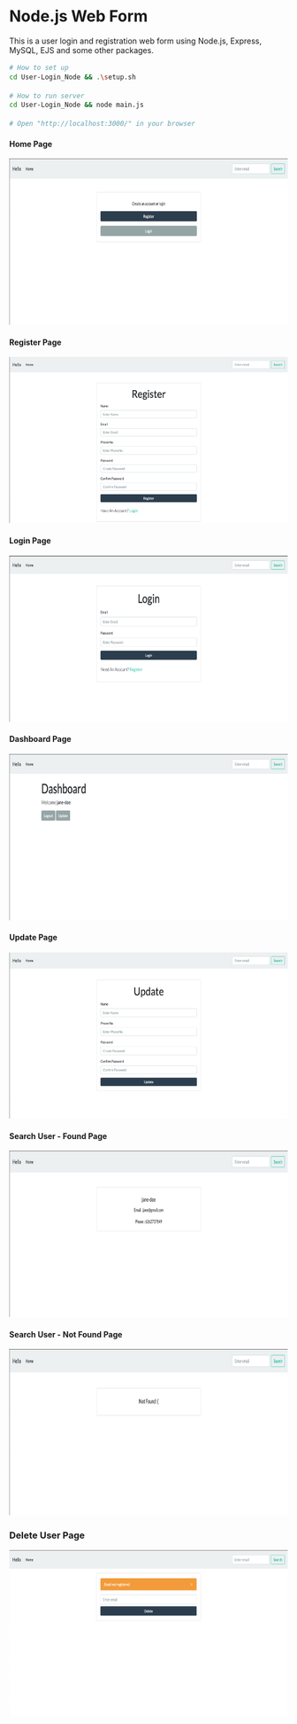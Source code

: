 # Node.js Web Form
This is a user login and registration web form using Node.js, Express, MySQL, EJS and some other packages.

```sh
# How to set up
cd User-Login_Node && .\setup.sh

# How to run server
cd User-Login_Node && node main.js

# Open "http://localhost:3000/" in your browser

```






#### Home Page
<p align="center">
  <img width="760" height="300" src="https://github.com/ithink20/Node-js-project/blob/master/Screenshots/Home.png">
</p>

#### Register Page
<p align="center">
  <img width="760" height="300" src="https://github.com/ithink20/Node-js-project/blob/master/Screenshots/Register.png">
</p>

#### Login Page
<p align="center">
  <img width="760" height="300" src="https://github.com/ithink20/Node-js-project/blob/master/Screenshots/Login.png">
</p>

#### Dashboard Page
<p align="center">
  <img width="760" height="300" src="https://github.com/ithink20/Node-js-project/blob/master/Screenshots/Dashboard.png">
</p>


#### Update Page
<p align="center">
  <img width="760" height="300" src="https://github.com/ithink20/Node-js-project/blob/master/Screenshots/update.png">
</p>

#### Search User - Found Page
<p align="center">
  <img width="760" height="300" src="https://github.com/ithink20/Node-js-project/blob/master/Screenshots/User.png">
</p>

#### Search User - Not Found Page
<p align="center">
  <img width="760" height="300" src="https://github.com/ithink20/Node-js-project/blob/master/Screenshots/user_notfound.png">
</p>

### Delete User Page
<p align="center">
  <img width="760" height="300" src="https://github.com/ithink20/Node-js-project/blob/master/Screenshots/Delete.png">
</p>


